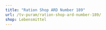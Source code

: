 ```yaml
---
title: "Ration Shop ARD Number 189"
url: /tv-puram/ration-shop-ard-number-189/
shop: Lebensmittel
---
```

